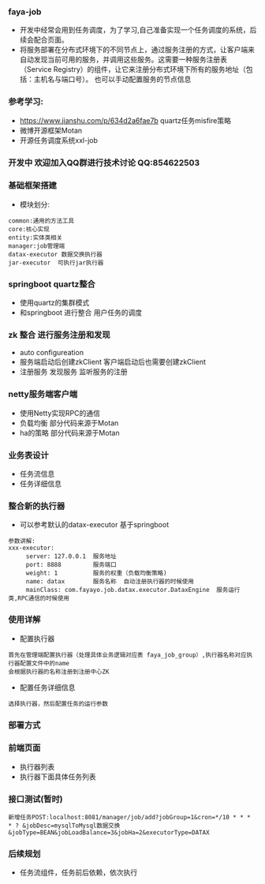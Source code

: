### faya-job
- 开发中经常会用到任务调度，为了学习,自己准备实现一个任务调度的系统，后续会配合页面。
- 将服务部署在分布式环境下的不同节点上，通过服务注册的方式，让客户端来自动发现当前可用的服务，并调用这些服务。这需要一种服务注册表（Service Registry）的组件，让它来注册分布式环境下所有的服务地址（包括：主机名与端口号）。
也可以手动配置服务的节点信息
### 参考学习:
- https://www.jianshu.com/p/634d2a6fae7b  quartz任务misfire策略
- 微博开源框架Motan
- 开源任务调度系统xxl-job

### 开发中 欢迎加入QQ群进行技术讨论 QQ:854622503

### 基础框架搭建
- 模块划分:
````
common:通用的方法工具
core:核心实现
entity:实体类相关
manager:job管理端
datax-executor 数据交换执行器
jar-executor  可执行jar执行器
````
###  springboot quartz整合
- 使用quartz的集群模式
- 和springboot 进行整合  用户任务的调度

### zk 整合 进行服务注册和发现
- auto configureation
- 服务端启动后创建zkClient   客户端启动后也需要创建zkClient
- 注册服务  发现服务  监听服务的注册

### netty服务端客户端
- 使用Netty实现RPC的通信
- 负载均衡 部分代码来源于Motan
- ha的策略 部分代码来源于Motan

### 业务表设计
- 任务流信息
- 任务详细信息

### 整合新的执行器
- 可以参考默认的datax-executor 基于springboot
````
参数讲解:
xxx-executor:
     server: 127.0.0.1  服务地址
     port: 8888         服务端口
     weight: 1          服务的权重（负载均衡策略)
     name: datax        服务名称  自动注册执行器的时候使用
     mainClass: com.fayayo.job.datax.executor.DataxEngine  服务运行类,RPC通信的时候使用
````

### 使用详解
- 配置执行器
````
首先在管理端配置执行器（处理具体业务逻辑对应表 faya_job_group）,执行器名称对应执行器配置文件中的name
会根据执行器的名称注册到注册中心ZK
````

- 配置任务详细信息
````
选择执行器，然后配置任务的运行参数

````

### 部署方式


### 前端页面
- 执行器列表
- 执行器下面具体任务列表

### 接口测试(暂时)
````
新增任务POST:localhost:8081/manager/job/add?jobGroup=1&cron=*/10 * * * * ? &jobDesc=mysqlToMysql数据交换&jobType=BEAN&jobLoadBalance=3&jobHa=2&executorType=DATAX
````




### 后续规划
- 任务流组件，任务前后依赖，依次执行








